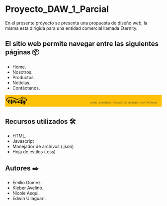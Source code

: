 # Proyecto_DAW_1_Parcial
En el presente proyecto se presenta una propuesta de diseño web, la misma esta dirigida para una entidad comercial llamada Eternity.
## El sitio web permite navegar entre las siguientes páginas 📦
* Home.
* Nosotros.
* Productos.
* Noticias.
* Contáctanos.

![Screenshot](img.png)
## Recursos utilizados 🛠️
* HTML.
* Javascript
* Manejador de archivos (.json)
* Hoja de estilos (.css)


## Autores ✒️
* Emilio Gomez.
* Kleber Avelino.
* Nicole Asqui.
* Edwin Ullaguari.
